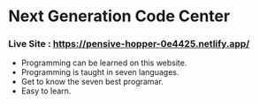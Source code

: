  # Next Generation Code Center


### Live Site : https://pensive-hopper-0e4425.netlify.app/

 *  Programming can be learned on this website.
 *  Programming is taught in seven languages.
 *  Get to know the seven best programar.
 *  Easy to learn.
